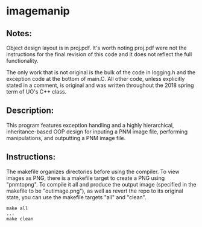 # imagemanip
## Notes:
Object design layout is in proj.pdf. It's worth noting proj.pdf were not
the instructions for the final revision of this code and it does not reflect
the full functionality.

The only work that is not original is the bulk of the code in 
logging.h and the exception code at the bottom of main.C. All other 
code, unless explicitly stated in a comment, is original and was 
written throughout the 2018 spring term of UO's C++ class. 

## Description:
This program features exception handling and a highly hierarchical, 
inheritance-based OOP design for inputing a PNM image file, performing 
manipulations, and outputting a PNM image file. 

## Instructions:
The makefile organizes directories before using the compiler. To view images as PNG,
there is a makefile target to create a PNG using "pnmtopng". To compile it all and
produce the output image (specified in the makefile to be "outimage.png"), as well
as revert the repo to its original state, you can use the makefile targets "all" and
"clean". 

```
make all
...
make clean
```



